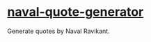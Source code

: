 # [naval-quote-generator](https://joneshshrestha.github.io/naval-quote-generator/)
Generate quotes by Naval Ravikant.

